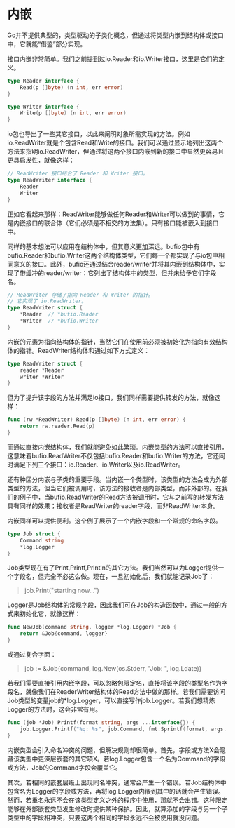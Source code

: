 # 内嵌

Go并不提供典型的，类型驱动的子类化概念，但通过将类型内嵌到结构体或接口中，它就能“借鉴”部分实现。

接口内嵌非常简单。我们之前提到过io.Reader和io.Writer接口，这里是它们的定义。

```go
type Reader interface {
	Read(p []byte) (n int, err error)
}

type Writer interface {
	Write(p []byte) (n int, err error)
}
```

io包也导出了一些其它接口，以此来阐明对象所需实现的方法。例如io.ReadWriter就是个包含Read和Write的接口。我们可以通过显示地列出这两个方法来指明io.ReadWriter，但通过将这两个接口内嵌到新的接口中显然更容易且更具启发性，就像这样：

```go
// ReadWriter 接口结合了 Reader 和 Writer 接口。
type ReadWriter interface {
	Reader
	Writer
}
```

正如它看起来那样：ReadWriter能够做任何Reader和Writer可以做到的事情，它是内嵌接口的联合体（它们必须是不相交的方法集）。只有接口能被嵌入到接口中。

同样的基本想法可以应用在结构体中，但其意义更加深远。bufio包中有bufio.Reader和bufio.Writer这两个结构体类型，它们每一个都实现了与io包中相同意义的接口。此外，bufio还通过结合reader/writer并将其内嵌到结构体中，实现了带缓冲的reader/writer：它列出了结构体中的类型，但并未给予它们字段名。

```go
// ReadWriter 存储了指向 Reader 和 Writer 的指针。
// 它实现了 io.ReadWriter。
type ReadWriter struct {
	*Reader  // *bufio.Reader
	*Writer  // *bufio.Writer
}
```

内嵌的元素为指向结构体的指针，当然它们在使用前必须被初始化为指向有效结构体的指针。ReadWriter结构体和通过如下方式定义：

```go
type ReadWriter struct {
	reader *Reader
	writer *Writer
}
```

但为了提升该字段的方法并满足io接口，我们同样需要提供转发的方法，就像这样：

```go
func (rw *ReadWriter) Read(p []byte) (n int, err error) {
	return rw.reader.Read(p)
}
```

而通过直接内嵌结构体，我们就能避免如此繁琐。内嵌类型的方法可以直接引用，这意味着bufio.ReadWriter不仅包括bufio.Reader和bufio.Writer的方法，它还同时满足下列三个接口：io.Reader、io.Writer以及io.ReadWriter。

还有种区分内嵌与子类的重要手段。当内嵌一个类型时，该类型的方法会成为外部类型的方法，但当它们被调用时，该方法的接收者是内部类型，而非外部的。在我们的例子中，当bufio.ReadWriter的Read方法被调用时，它与之前写的转发方法具有同样的效果；接收者是ReadWriter的reader字段，而非ReadWriter本身。

内嵌同样可以提供便利。这个例子展示了一个内嵌字段和一个常规的命名字段。

```go
type Job struct {
	Command string
	*log.Logger
}
```

Job类型现在有了Print,Printf,Println的其它方法。我们当然可以为Logger提供一个字段名，但完全不必这么做。现在，一旦初始化后，我们就能记录Job了：

>job.Print("starting now...")

Logger是Job结构体的常规字段，因此我们可在Job的构造函数中，通过一般的方式来初始化它，就像这样：

```go
func NewJob(command string, logger *log.Logger) *Job {
	return &Job{command, logger}
}
```

或通过复合字面：

>job := &Job{command, log.New(os.Stderr, "Job: ", log.Ldate)}

若我们需要直接引用内嵌字段，可以忽略包限定名，直接将该字段的类型名作为字段名，就像我们在ReaderWriter结构体的Read方法中做的那样。若我们需要访问Job类型的变量job的*log.Logger，可以直接写作job.Logger。若我们想精炼Logger的方法时，这会非常有用。

```go
func (job *Job) Printf(format string, args ...interface{}) {
	job.Logger.Printf("%q: %s", job.Command, fmt.Sprintf(format, args...))
}
```

内嵌类型会引入命名冲突的问题，但解决规则却很简单。首先，字段或方法X会隐藏该类型中更深层嵌套的其它项X。若log.Logger包含一个名为Command的字段或方法，Job的Command字段会覆盖它。

其次，若相同的嵌套层级上出现同名冲突，通常会产生一个错误。若Job结构体中包含名为Logger的字段或方法，再将log.Logger内嵌到其中的话就会产生错误。然而，若重名永远不会在该类型定义之外的程序中使用，那就不会出错。这种限定能够在外部嵌套类型发生修改时提供某种保护。因此，就算添加的字段与另一个子类型中的字段相冲突，只要这两个相同的字段永远不会被使用就没问题。